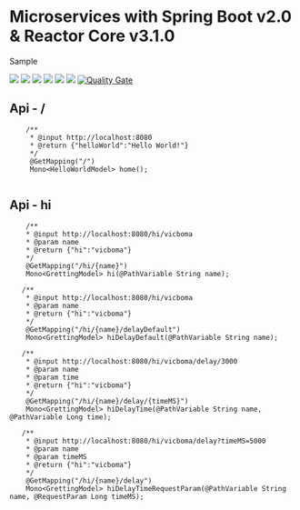 # Microservices with Spring Boot v2.0 & Reactor Core v3.1.0

Sample
 
![](https://img.shields.io/badge/build-success-greenligth.svg)  ![](https://img.shields.io/badge/Maven-4.0.0-blue.svg)  ![](https://img.shields.io/badge/Java-1.8-blue.svg)  ![](https://img.shields.io/badge/SpringBoot-2.00-blue.svg)  ![](https://img.shields.io/badge/ReactorCore-3.1.0-yellow.svg)  ![](https://img.shields.io/badge/JUnit-4.10-orange.svg)
[![Quality Gate](https://sonarcloud.io/api/project_badges/measure?project=vicboma1_Microservices-SpringBoot-ReactorCore&metric=alert_status)](https://sonarcloud.io/dashboard/index/vicboma1_Microservices-SpringBoot-ReactorCore)

## Api - /

```
    /**
     * @input http://localhost:8080
     * @return {"helloWorld":"Hello World!"}
     */
     @GetMapping("/")
     Mono<HelloWorldModel> home();
     
```

## Api - hi

```
    /**
    * @input http://localhost:8080/hi/vicboma
    * @param name
    * @return {"hi":"vicboma"}
    */
    @GetMapping("/hi/{name}")
    Mono<GrettingModel> hi(@PathVariable String name);

   /**
    * @input http://localhost:8080/hi/vicboma
    * @param name
    * @return {"hi":"vicboma"}
    */
    @GetMapping("/hi/{name}/delayDefault")
    Mono<GrettingModel> hiDelayDefault(@PathVariable String name);

   /**
    * @input http://localhost:8080/hi/vicboma/delay/3000
    * @param name
    * @param time
    * @return {"hi":"vicboma"}
    */
    @GetMapping("/hi/{name}/delay/{timeMS}")
    Mono<GrettingModel> hiDelayTime(@PathVariable String name, @PathVariable Long time);

   /**
    * @input http://localhost:8080/hi/vicboma/delay?timeMS=5000
    * @param name
    * @param timeMS
    * @return {"hi":"vicboma"}
    */
    @GetMapping("/hi/{name}/delay")
    Mono<GrettingModel> hiDelayTimeRequestParam(@PathVariable String name, @RequestParam Long timeMS);

```
